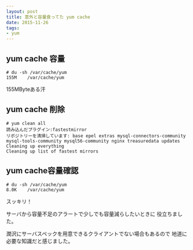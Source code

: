 ```yaml
---
layout: post
title: 意外と容量食ってた yum cache
date: 2015-11-26
tags:
- yum
---
```


## yum cache 容量

```
# du -sh /var/cache/yum
155M    /var/cache/yum
```

155MByteある汗


## yum cache 削除

```
# yum clean all
読み込んだプラグイン:fastestmirror
リポジトリーを清掃しています: base epel extras mysql-connectors-community mysql-tools-community mysql56-community nginx treasuredata updates
Cleaning up everything
Cleaning up list of fastest mirrors
```


## yum cache容量確認

```
# du -sh /var/cache/yum
8.0K    /var/cache/yum
```

スッキリ！



サーバから容量不足のアラートで少しでも容量減らしたいときに
役立ちました。

潤沢にサーバスペックを用意できるクライアントでない場合もあるので
地道に必要な知識だと感じました。
